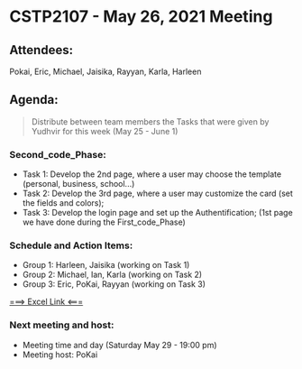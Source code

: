 # CSTP2107 - May 26, 2021 Meeting

## Attendees:
Pokai, Eric, Michael, Jaisika, Rayyan, Karla, Harleen

## Agenda:
> Distribute between team members the Tasks that were given by Yudhvir for this week (May 25 - June 1)

### Second_code_Phase:
- Task 1: Develop the 2nd page, where a user may choose the template (personal, business, school...)
- Task 2: Develop the 3rd page, where a user may customize the card (set the fields and colors);
- Task 3: Develop the login page and set up the Authentification;
(1st page we have done during the First_code_Phase)

### Schedule and Action Items:
- Group 1: Harleen, Jaisika (working on Task 1)
- Group 2: Michael, Ian, Karla (working on Task 2)
- Group 3: Eric, PoKai, Rayyan (working on Task 3)

[===>   Excel Link   <===](https://docs.google.com/spreadsheets/d/1DGRrQLtFtSJCMJyhjSK5V5siC-rPLXhfAPge5qlLo9k/edit#gid=0)

### Next meeting and host:
- Meeting time and day (Saturday  May 29 - 19:00 pm)
- Meeting host: PoKai



